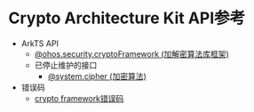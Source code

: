 # Crypto Architecture Kit API参考

- ArkTS API
  - [@ohos.security.cryptoFramework (加解密算法库框架)](js-apis-cryptoFramework.md)
  - 已停止维护的接口
    - [@system.cipher (加密算法)](js-apis-system-cipher.md)
- 错误码
  - [crypto framework错误码](errorcode-crypto-framework.md)
